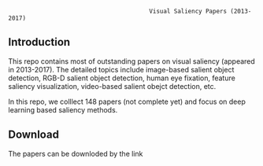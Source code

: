                                             
                                            Visual Saliency Papers (2013-2017)
                                            
Introduction
-------------------------------------------------------------------------------------------------------------------------
This repo contains most of outstanding papers on visual saliency (appeared in 2013-2017). The detailed topics include image-based salient object detection, RGB-D salient object detection, human eye fixation, feature saliency visualization, video-based salient obejct detection, etc.

In this repo, we colllect 148 papers (not complete yet) and focus on deep learning based saliency methods. 

Download
-------------------------------------------------------------------------------------------------------------------------
The papers can be downloded by the link 
